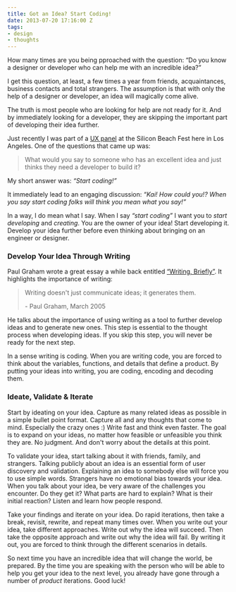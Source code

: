 ```yaml
---
title: Got an Idea? Start Coding!
date: 2013-07-20 17:16:00 Z
tags:
- design
- thoughts
---
```


How many times are you being pproached with the question: “Do you know a designer or developer who can help me with an incredible idea?”

I get this question, at least, a few times a year from friends, acquaintances, business contacts and total strangers. The assumption is that with only the help of a designer or developer, an idea will magically come alive.

The truth is most people who are looking for help are not ready for it. And by immediately looking for a developer, they are skipping the important part of developing their idea further.

Just recently I was part of a [UX panel](http://siliconbeachfest.com/ai1ec_event/lean-ux-build-products-not-deliverables/?instance_id=) at the Silicon Beach Fest here in Los Angeles. One of the questions that came up was:

> What would you say to someone who has an excellent idea and just thinks they need a developer to build it?

My short answer was: *“Start coding!”*

It immediately lead to an engaging discussion: *“Kai! How could you!?  When you say start coding folks will think you mean what you say!”*

In a way, I do mean what I say. When I say *“start coding”* I want you to *start developing* and *creating*. You are the owner of your idea! Start developing it. Develop your idea further before even thinking about bringing on an engineer or designer.

### Develop Your Idea Through Writing

Paul Graham wrote a great essay a while back entitled [“Writing, Briefly”](http://paulgraham.com/writing44.html). It highlights the importance of writing:

> Writing doesn't just communicate ideas; it generates them.<footer> - Paul Graham, March 2005</footer>

He talks about the importance of using writing as a tool to further develop ideas and to generate new ones. This step is essential to the thought process when developing ideas. If you skip this step, you will never be ready for the next step.

In a sense writing is coding. When you are writing code, you are forced to think about the variables, functions, and details that define a product. By putting your ideas into writing, you are coding, encoding and decoding them.

### Ideate, Validate & Iterate

Start by ideating on your idea. Capture as many related ideas as possible in a simple bullet point format. Capture all and any thoughts that come to mind. Especially the crazy ones :) Write fast and think even faster. The goal is to expand on your ideas, no matter how feasible or unfeasible you think they are. No judgment. And don't worry about the details at this point.

To validate your idea, start talking about it with friends, family, and strangers. Talking publicly about an idea is an essential form of user discovery and validation. Explaining an idea to somebody else will force you to use simple words. Strangers have no emotional bias towards your idea. When you talk about your idea, be very aware of the challenges you encounter. Do they get it? What parts are hard to explain? What is their initial reaction? Listen and learn how people respond.

Take your findings and iterate on your idea. Do rapid iterations, then take a break, revisit, rewrite, and repeat many times over. When you write out your idea, take different approaches. Write out why the idea will succeed. Then take the opposite approach and write out why the idea will fail. By writing it out, you are forced to think through the different scenarios in details.

So next time you have an incredible idea that will change the world, be prepared. By the time you are speaking with the person who will be able to help you get your idea to the next level, you already have gone through a number of *product* iterations. Good luck!
